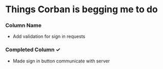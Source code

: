 # Things Corban is begging me to do

### Column Name
- Add validation for sign in requests

### Completed Column ✓
- Made sign in button communicate with server